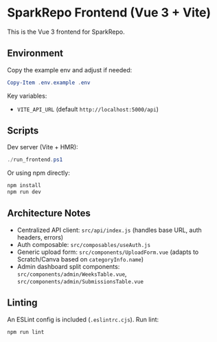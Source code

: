 # SparkRepo Frontend (Vue 3 + Vite)

This is the Vue 3 frontend for SparkRepo.

## Environment

Copy the example env and adjust if needed:

```powershell
Copy-Item .env.example .env
```

Key variables:

- `VITE_API_URL` (default `http://localhost:5000/api`)

## Scripts

Dev server (Vite + HMR):

```powershell
./run_frontend.ps1
```

Or using npm directly:

```bash
npm install
npm run dev
```

## Architecture Notes

- Centralized API client: `src/api/index.js` (handles base URL, auth headers, errors)
- Auth composable: `src/composables/useAuth.js`
- Generic upload form: `src/components/UploadForm.vue` (adapts to Scratch/Canva based on `categoryInfo.name`)
- Admin dashboard split components: `src/components/admin/WeeksTable.vue`, `src/components/admin/SubmissionsTable.vue`

## Linting

An ESLint config is included (`.eslintrc.cjs`). Run lint:

```bash
npm run lint
```
